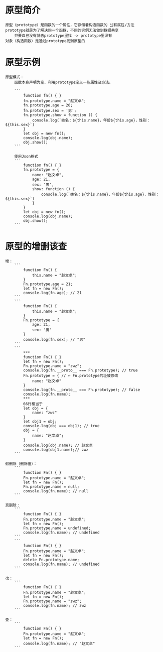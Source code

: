 # 原型简介

    原型（prototype）是函数的一个属性，它存储着构造函数的 公有属性/方法
    prototype就是为了解决同一个函数，不同的实例无法做到数据共享
        只要自己没有就去prototype里找 -> prototype里没有
    对象（构造函数）是通过prototype找到原型的


# 原型示例

    原型模式：
        函数本身声明为空，利用prototype定义一些属性及方法。

        ```
            function fn() { }
            fn.prototype.name = "赵文卓";
            fn.prototype.age = 20;
            fn.prototype.sex = '男';
            fn.prototype.show = function () {
                console.log(`姓名：${this.name}，年龄${this.age}，性别：${this.sex}`)
            }
            let obj = new fn();
            console.log(obj.name);
            obj.show();
        ```

        使用Json格式
        ```
            function fn() { }
            fn.prototype = {
                name: "赵文卓",
                age: 21,
                sex: '男',
                show: function () {
                    console.log(`姓名：${this.name}，年龄${this.age}，性别：${this.sex}`)
                }
            }
            let obj = new fn();
            console.log(obj.name);
            obj.show();
        ```

# 原型的增删该查

    增：
        ```
            function Fn() {
                this.name = "赵文卓";
            }
            Fn.prototype.age = 21;
            let fn = new Fn();
            console.log(fn.age); // 21
        ```
        ```
            function Fn() {
                this.name = "赵文卓";
            }
            Fn.prototype = {
                age: 21,
                sex: '男'
            }
            console.log(fn.sex); // "男"
        ```
        ```
            ***
            function Fn() { }
            let fn = new Fn();
            Fn.prototype.name = "zwz";
            console.log(fn.__proto__ === Fn.prototype); // true
            Fn.prototype = { // ← Fn.prototype的址被修改
                name: "赵文卓"
            }
            console.log(fn.__proto__ === Fn.prototype); // false
            console.log(fn.name);
            ***
            66行相当于
            let obj = {
                name: "zwz"
            }
            let obj1 = obj;
            console.log(obj === obj1); // true
            obj = {
                name: "赵文卓";
            }
            console.log(obj.name); // 赵文卓
            console.log(obj1.name);// zwz
        ```

    假删除（删除值）：
        ```
            function Fn() { }
            Fn.prototype.name = "赵文卓";
            let fn = new Fn();
            Fn.prototype.name = null;
            console.log(fn.name); // null
        ```
    
    真删除：
        ```
            function Fn() { }
            Fn.prototype.name = "赵文卓";
            let fn = new Fn();
            Fn.prototype.name = undefined;
            console.log(fn.name); // undefined
        ```
        ```
            function Fn() { }
            Fn.prototype.name = "赵文卓";
            let fn = new Fn();
            delete Fn.prototype.name;
            console.log(fn.name); // undefined
        ```

    改：
        ```
            function Fn() { }
            Fn.prototype.name = "赵文卓";
            let fn = new Fn();
            Fn.prototype.name = "zwz";
            console.log(fn.name); // zwz
        ```

    查：
        ```
            function Fn() { }
            Fn.prototype.name = "赵文卓";
            let fn = new Fn();
            console.log(fn.name); // "赵文卓"
        ```
